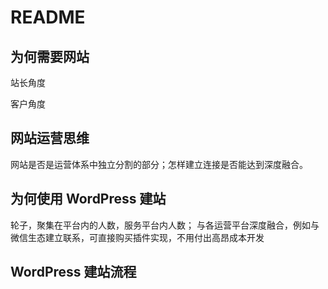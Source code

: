 # README

## 为何需要网站

站长角度

客户角度

## 网站运营思维

网站是否是运营体系中独立分割的部分；怎样建立连接是否能达到深度融合。

## 为何使用 WordPress 建站 

轮子，聚集在平台内的人数，服务平台内人数；
与各运营平台深度融合，例如与微信生态建立联系，可直接购买插件实现，不用付出高昂成本开发

## WordPress 建站流程

